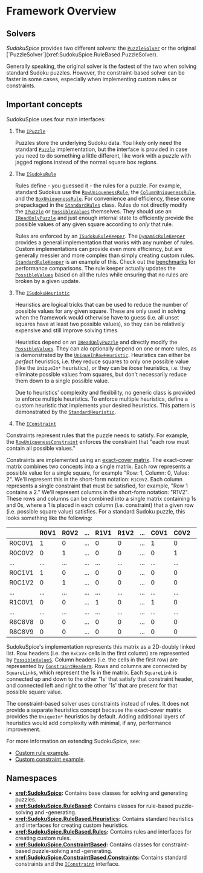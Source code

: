 # Framework Overview

## Solvers

*SudokuSpice* provides two different solvers: the
[`PuzzleSolver`](xref:SudokuSpice.ConstraintBased.PuzzleSolver`1) or the original
[`PuzzleSolver`](xref:SudokuSpice.RuleBased.PuzzleSolver).

Generally speaking, the original solver is the fastest of the two when solving standard Sudoku
puzzles. However, the constraint-based solver can be faster in some cases, especially when
implementing custom rules or constraints.

## Important concepts

SudokuSpice uses four main interfaces:

1.  The [`IPuzzle`](xref:SudokuSpice.IPuzzle)

	Puzzles store the underlying Sudoku data. You likely only need the standard
	[`Puzzle`](xref:SudokuSpice.Puzzle) implementation, but the interface is provided in case
	you need to do something a little different, like work with a puzzle with jagged regions
	instead of the normal square box regions.

2.  The [`ISudokuRule`](xref:SudokuSpice.RuleBased.Rules.ISudokuRule)
	
	Rules define - you guessed it - the rules for a puzzle. For example, standard Sudokus use the
	[`RowUniquenessRule`](xref:SudokuSpice.RuleBased.Rules.RowUniquenessRule), the
	[`ColumnUniquenessRule`](xref:SudokuSpice.RuleBased.Rules.ColumnUniquenessRule), and the
	[`BoxUniquenessRule`](xref:SudokuSpice.RuleBased.Rules.BoxUniquenessRule). For convenience and
	efficiency, these come prepackaged in the
	[`StandardRules`](xref:SudokuSpice.RuleBased.Rules.StandardRules) class. Rules do not directly modify the
	[`IPuzzle`](xref:SudokuSpice.IPuzzle) or [`PossibleValues`](xref:SudokuSpice.RuleBased.PossibleValues)
	themselves. They should use an [`IReadOnlyPuzzle`](xref:SudokuSpice.IReadOnlyPuzzle) and just
	enough internal state to efficiently provide the possible values of any given square according to
	*only* that rule.
	
	Rules are enforced by an [`ISudokuRuleKeeper`](xref:SudokuSpice.RuleBased.ISudokuRuleKeeper). The
	[`DynamicRuleKeeper`](xref:SudokuSpice.RuleBased.DynamicRuleKeeper) provides a general implementation
	that works with any number of rules. Custom implementations can provide even more efficiency, but
	are generally messier and more complex than simply creating custom rules.
	[`StandardRuleKeeper`](xref:SudokuSpice.RuleBased.StandardRuleKeeper) is an example of this. Check out
	the [benchmarks](performance.md) for performance comparisons. The rule keeper actually
	updates the [`PossibleValues`](xref:SudokuSpice.RuleBased.PossibleValues) based on all the rules while
	ensuring that no rules are broken by a given update.

3.  The [`ISudokuHeuristic`](xref:SudokuSpice.RuleBased.Heuristics.ISudokuHeuristic)

	Heuristics are logical tricks that can be used to reduce the number of possible values for any
	given square. These are only used in solving when the framework would otherwise have to guess
	(i.e. all unset squares have at least two possible values), so they can be relatively expensive
	and still improve solving times.
	
	Heuristics depend on an [`IReadOnlyPuzzle`](xref:SudokuSpice.IReadOnlyPuzzle) and directly modify
	the [`PossibleValues`](xref:SudokuSpice.RuleBased.PossibleValues). They can alo optionally depend on one or
	more rules, as is demonstrated by the
	[`UniqueInRowHeuristic`](xref:SudokuSpice.RuleBased.Heuristics.UniqueInRowHeuristic). Heuristics can either
	be *perfect* heuristics, i.e. they reduce squares to only one possible value (like the `UniqueIn*`
	heuristics), or they can be *loose* heuristics, i.e. they eliminate possible values from squares,
	but don't necessarily reduce them down to a single possible value.

	Due to heuristics' complexity and flexibility, no generic class is provided to enforce multiple
	heuristics. To enforce multiple heuristics, define a custom heuristic that implements your desired
	heuristics. This pattern is demonstrated by the
	[`StandardHeuristic`](xref:SudokuSpice.RuleBased.Heuristics.StandardHeuristic).

4.  The [`IConstraint`](xref:SudokuSpice.ConstraintBased.Constraints.IConstraint)

  Constraints represent rules that the puzzle needs to satisfy. For example, the
  [`RowUniquenessConstraint`](xref:SudokuSpice.ConstraintBased.Constraints.RowUniquenessConstraint) enforces the
  constraint that "each row must contain all possible values."

  Constraints are implemented using an
  [exact-cover matrix](https://en.wikipedia.org/wiki/Exact_cover). The exact-cover matrix combines
  two concepts into a single matrix. Each row represents a possible value for a single square, for
  example "Row: 1, Column: 0, Value: 2". We'll represent this in the short-form notation: `R1C0V2`.
  Each column represents a single constraint that must be satisfied, for example, "Row 1 contains a
  2." We'll represent columns in the short-form notation: "R1V2". These rows and columns can be
  combined into a single matrix containing 1s and 0s, where a 1 is placed in each column (i.e.
  constraint) that a given row (i.e. possible square value) satisfies. For a standard Sudoku puzzle,
  this looks something like the following:

  |        | R0V1 | R0V2 | ... | R1V1 | R1V2 | ... | C0V1 | C0V2 | ... | B0V1 | V0V2 | ... | B8V8 | B8V9 |
  |--------|------|------|-----|------|------|-----|------|------|-----|------|------|-----|------|------|
  | R0C0V1 | 1    | 0    | ... | 0    | 0    | ... | 1    | 0    | ... | 1    | 0    | ... | 0    | 0    |
  | R0C0V2 | 0    | 1    | ... | 0    | 0    | ... | 0    | 1    | ... | 0    | 1    | ... | 0    | 0    |
  | ...    | ...  | ...  | ... | ...  | ...  | ... | ...  | ...  | ... | ...  | ...  | ... | ...  | ...  |
  | R0C1V1 | 1    | 0    | ... | 0    | 0    | ... | 0    | 0    | ... | 1    | 0    | ... | 0    | 0    |
  | R0C1V2 | 0    | 1    | ... | 0    | 0    | ... | 0    | 0    | ... | 0    | 1    | ... | 0    | 0    |
  | ...    | ...  | ...  | ... | ...  | ...  | ... | ...  | ...  | ... | ...  | ...  | ... | ...  | ...  |
  | R1C0V1 | 0    | 0    | ... | 1    | 0    | ... | 1    | 0    | ... | 1    | 0    | ... | 0    | 0    |
  | ...    | ...  | ...  | ... | ...  | ...  | ... | ...  | ...  | ... | ...  | ...  | ... | ...  | ...  |
  | R8C8V8 | 0    | 0    | ... | 0    | 0    | ... | 0    | 0    | ... | 0    | 0    | ... | 1    | 0    |
  | R8C8V9 | 0    | 0    | ... | 0    | 0    | ... | 0    | 0    | ... | 0    | 0    | ... | 0    | 1    |

  SudokuSpice's implementation represents this matrix as a 2D-doubly linked list. Row headers (i.e.
  the `RxCxVx` cells in the first column) are represented by
  [`PossibleValue`s](xref:SudokuSpice.ConstraintBased.PossibleValue). Column headers (i.e. the
  cells in the first row) are represented by
  [`ConstraintHeader`s](xref:SudokuSpice.ConstraintBased.ConstraintHeader). Rows and columns are connected by
  `SquareLink`s, which represent the 1s in the matrix. Each `SquareLink` is connected up and down
  to the other '1s' that satisfy that constraint header, and connected left and right to the other
  '1s' that are present for that possible square value.

  The constraint-based solver uses constraints instead of rules. It does not provide a separate
  heuristics concept because the exact-cover matrix provides the `UniqueIn*` heuristics by default.
  Adding additional layers of heuristics would add complexity with minimal, if any, performance
  improvement.

For more information on extending SudokuSpice, see:

*  [Custom rule example](custom-rules.md).
*  [Custom constraint example](custom-constraints.md).

## Namespaces

*   **<xref:SudokuSpice>:** Contains base classes for solving and generating puzzles.
*   **<xref:SudokuSpice.RuleBased>:** Contains classes for rule-based puzzle-solving and
	-generating.
*   **<xref:SudokuSpice.RuleBased.Heuristics>:** Contains standard heuristics and interfaces for
	creating custom heuristics.
*   **<xref:SudokuSpice.RuleBased.Rules>:** Contains rules and interfaces for creating custom
	rules.
*   **<xref:SudokuSpice.ConstraintBased>:** Contains classes for constraint-based puzzle-solving
	and -generating.
*   **<xref:SudokuSpice.ConstraintBased.Constraints>:** Contains standard constraints and the
    [`IConstraint`](xref:SudokuSpice.ConstraintBased.Constraints.IConstraint`1) interface.

